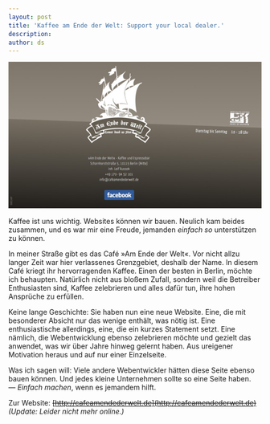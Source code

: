 ```yaml
---
layout: post
title: 'Kaffee am Ende der Welt: Support your local dealer.'
description:
author: ds
---
```


![Cafe am Ende der Welt](/content/images/2015/02/am-ende-der-welt.jpg)

Kaffee ist uns wichtig. Websites können wir bauen. Neulich kam beides zusammen, und es war mir eine Freude, jemanden *einfach so* unterstützen zu können.

In meiner Straße gibt es das Café »Am Ende der Welt«. Vor nicht allzu langer Zeit war hier verlassenes Grenzgebiet, deshalb der Name. In diesem Café kriegt ihr hervorragenden Kaffee. Einen der besten in Berlin, möchte ich behaupten. Natürlich nicht aus bloßem Zufall, sondern weil die Betreiber Enthusiasten sind, Kaffee zelebrieren und alles dafür tun, ihre hohen Ansprüche zu erfüllen.

Keine lange Geschichte: Sie haben nun eine neue Website. Eine, die mit besonderer Absicht nur das wenige enthält, was nötig ist. Eine enthusiastische allerdings, eine, die ein kurzes Statement setzt. Eine nämlich, die Webentwicklung ebenso zelebrieren möchte und gezielt das anwendet, was wir über Jahre hinweg gelernt haben. Aus ureigener Motivation heraus und auf nur einer Einzelseite.

Was ich sagen will: Viele andere Webentwickler hätten diese Seite ebenso bauen können. Und jedes kleine Unternehmen sollte so eine Seite haben.  
 — *Einfach machen*, wenn es jemandem hilft.

Zur Website: ~~[http://cafeamendederwelt.de](http://cafeamendederwelt.de)~~ _(Update: Leider nicht mehr online.)_


